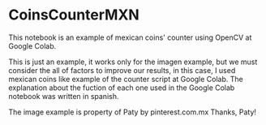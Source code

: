 # CoinsCounterMXN
This notebook is an example of mexican coins' counter using OpenCV at Google Colab.

This is just an example, it works only for the imagen example, but we must consider the all of factors to improve our results, in this case, I used mexican coins like example of the counter script at Google Colab. The explanation about the fuction of each one used in the Google Colab notebook was written in spanish.

The image example is property of Paty by pinterest.com.mx
Thanks, Paty!

